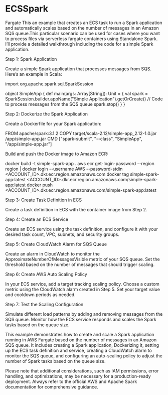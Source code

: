 # ECSSpark
Fargate
This an example that creates an ECS task to run a Spark application and automatically scales based on the number of messages in an Amazon SQS queue.This particular scenario can be used for cases where you want to process files via serverless fargate containers using Standalone Spark. I’ll provide a detailed walkthrough including the code for a simple Spark application.

Step 1: Spark Application

Create a simple Spark application that processes messages from SQS. Here’s an example in Scala:

import org.apache.spark.sql.SparkSession

object SimpleApp {
  def main(args: Array[String]): Unit = {
    val spark = SparkSession.builder.appName("Simple Application").getOrCreate()
    // Code to process messages from the SQS queue
    spark.stop()
  }
}

Step 2: Dockerize the Spark Application

Create a Dockerfile for your Spark application:

FROM apache/spark:3.1.2
COPY target/scala-2.12/simple-app_2.12-1.0.jar /app/simple-app.jar
CMD ["spark-submit", "--class", "SimpleApp", "/app/simple-app.jar"]

Build and push the Docker image to Amazon ECR:

docker build -t simple-spark-app .
aws ecr get-login-password --region region | docker login --username AWS --password-stdin <ACCOUNT_ID>.dkr.ecr.region.amazonaws.com
docker tag simple-spark-app:latest <ACCOUNT_ID>.dkr.ecr.region.amazonaws.com/simple-spark-app:latest
docker push <ACCOUNT_ID>.dkr.ecr.region.amazonaws.com/simple-spark-app:latest

Step 3: Create Task Definition in ECS

Create a task definition in ECS with the container image from Step 2.

Step 4: Create an ECS Service

Create an ECS service using the task definition, and configure it with your desired task count, VPC, subnets, and security groups.

Step 5: Create CloudWatch Alarm for SQS Queue

Create an alarm in CloudWatch to monitor the ApproximateNumberOfMessagesVisible metric of your SQS queue. Set the threshold based on the number of messages that should trigger scaling.

Step 6: Create AWS Auto Scaling Policy

In your ECS service, add a target tracking scaling policy. Choose a custom metric using the CloudWatch alarm created in Step 5. Set your target value and cooldown periods as needed.

Step 7: Test the Scaling Configuration

Simulate different load patterns by adding and removing messages from the SQS queue. Monitor how the ECS service responds and scales the Spark tasks based on the queue size.

This example demonstrates how to create and scale a Spark application running in AWS Fargate based on the number of messages in an Amazon SQS queue. It includes creating a Spark application, Dockerizing it, setting up the ECS task definition and service, creating a CloudWatch alarm to monitor the SQS queue, and configuring an auto-scaling policy to adjust the number of Spark tasks based on the queue size.

Please note that additional considerations, such as IAM permissions, error handling, and optimizations, may be necessary for a production-ready deployment. Always refer to the official AWS and Apache Spark documentation for comprehensive guidance.
